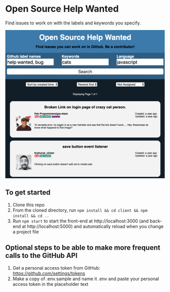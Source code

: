# Open Source Help Wanted

Find issues to work on with the labels and keywords you specify.

![Screenshot](screenshot.png)

## To get started

1. Clone this repo
1. From the cloned directory, run `npm install && cd client && npm install && cd ..`
1. Run `npm start` to start the front-end at http://localhost:3000 (and back-end at http://localhost:5000) and automatically reload when you change a project file

## Optional steps to be able to make more frequent calls to the GitHub API

1. Get a personal access token from GitHub: https://github.com/settings/tokens
1. Make a copy of .env.sample and name it .env and paste your personal access token in the placeholder text